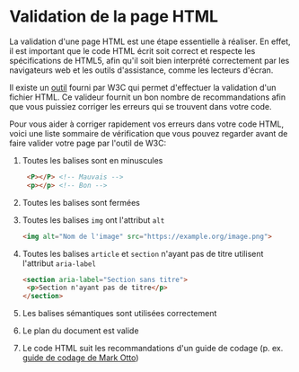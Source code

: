 # Validation de la page HTML
La validation d'une page HTML est une étape essentielle à réaliser. En effet, il est important que le code HTML écrit
soit correct et respecte les spécifications de HTML5, afin qu'il soit bien interprété correctement par les navigateurs 
web et les outils d'assistance, comme les lecteurs d'écran. 

Il existe un [outil](https://validator.w3.org/) fourni par W3C qui permet d'effectuer la validation d'un fichier HTML.
Ce valideur fournit un bon nombre de recommandations afin que vous puissiez corriger les erreurs qui se trouvent dans 
votre code.

Pour vous aider à corriger rapidement vos erreurs dans votre code HTML, voici une liste sommaire de vérification que 
vous pouvez regarder avant de faire valider votre page par l'outil de W3C:

1. Toutes les balises sont en minuscules
   ```html
    <P></P> <!-- Mauvais -->
    <p></p> <!-- Bon -->
   ```

1. Toutes les balises sont fermées

1. Toutes les balises `img` ont l'attribut `alt`
   ```html
   <img alt="Nom de l'image" src="https://example.org/image.png">
   ``` 
   
1. Toutes les balises `article` et `section` n'ayant pas de titre utilisent l'attribut `aria-label`
    ```html
    <section aria-label="Section sans titre">
     <p>Section n'ayant pas de titre</p>    
    </section>
    ```
1. Les balises sémantiques sont utilisées correctement

1. Le plan du document est valide

1. Le code HTML suit les recommandations d'un guide de codage (p. ex. [guide de codage de Mark Otto](http://codeguide.co/))
